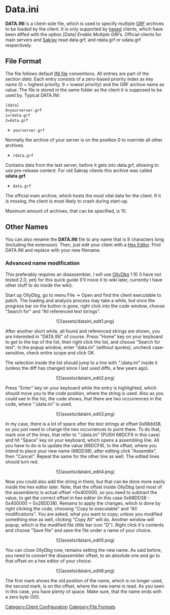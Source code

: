 # Data.ini

**DATA.INI** is a client-side file, which is used to specify multiple [GRF](./grf.md) archives to be loaded by the
client. It is only supported by [hexed](./hexing.md) clients, which have been diffed with the option *\[Data\]
Enable Multiple GRFs*. Official clients for main servers and [Sakray](../basics/sakray.md) read data.grf, and rdata.grf or
sdata.grf respectively.

## File Format

The file follows default [INI file](https://en.wikipedia.org/wiki/INI_file) conventions. All entries are part of the section
*data*. Each entry consists of a zero-based priority index as key name (0 = highest priority, 9 = lowest priority) and
the GRF archive name as value. The file is stored in the same folder as the client it is supposed to be used by. Typical
DATA.INI:

```
[data]
0=yourserver.grf
1=rdata.grf
2=data.grf
```

- `yourserver.grf`

Normally the archive of your server is on the position 0 to override all other archives.

- `rdata.grf`

Contains data from the test server, before it gets into data.grf, allowing to use pre-release content. For old Sakray
clients this archive was called **sdata.grf**.

- `data.grf`

The official main archive, which hosts the most vital data for the client. If it is missing, the client is most likely
to crash during start-up.

Maximum amount of archives, that can be specified, is 10.

## Other Names

You can also rename the **DATA.INI** file to any name that is 8 characters long (including the extension). Then, just
edit your client with a [Hex Editor](./hex-editor.md). Find DATA.INI and replace with your new filename.

### Advanced name modification

This preferably requires an disassembler, I will use [OllyDbg](http://www.ollydbg.de/) 1.10 (I have not tested 2.0, yet)
for this quick guide (I'll move it to wiki later, currently I have other stuff to do inside the wiki).

Start up OllyDbg, go to menu File -\> Open and find the client executable to patch. The loading and analysis process may
take a while, but once the progress bar on the button is gone, right click into the code window, choose "Search for" and
"All referenced text strings".

<center>![](assets/dataini_edit1.png)</center>

After another short while, all found and referenced strings are shown, you are interested in "DATA.INI" of course. Press
"Home" key on your keyboard to get to the top of the list, then right click the list, and choose "Search for text". In
the popup window, enter "data.ini" (without quotes), uncheck case-sensitive, check entire scope and click OK.

The selection inside the list should jump to a line with ".\data.ini" inside it (unless the diff has changed since I
last used diffs, a few years ago).

<center>![](assets/dataini_edit2.png)</center>

Press "Enter" key on your keyboard while the entry is highlighted, which should move you to the code position, where the
string is used. Also as you could see in the list, the code shows, that there are two occurrences in the code, where
".\data.ini" is used.

<center>![](assets/dataini_edit3.png)</center>

In my case, there is a lot of space after the text strings at offset 0x68dd38, so you just need to change the two
occurrences to point there. To do that, mark one of the lines, that refer to ".\data.ini" (PUSH 68DCF9 in this case) and
hit "Space" key on your keyboard, which opens a assembling line. All you have to do is to update the value (68DCF9), to
the offset, where you intend to place your new name (68DD38), after editing click "Assemble", then "Cancel". Repeat the
same for the other line as well. The edited lines should turn red.

<center>![](assets/dataini_edit4.png)</center>

Now you could also add the string in there, but that can be done more easily inside the hex editor later. Note, that the
offset inside OllyDbg (and most of the assemblers) is actual offset +0x400000, so you need to subtract the value, to get
the correct offset in hex editor (in this case 0x68DD38 - 0x400000 = 0x28DD38). Remains to apply the changes, which is
done by right clicking the code, choosing "Copy to executable" and "All modifications". You are asked, what you want to
copy; unless you modified something else as well, clicking "Copy All" will do. Another window will popup, which is the
modified file (title bar icon "D"). Right click it's contents and choose "Save file" and save the file under a name of
your choice.

<center>![](assets/dataini_edit5.png)</center>

You can close OllyDbg now, remains setting the new name. As said before, you need to convert the disassembler offset, to
an absolute one and go to that offset on a hex editor of your choice.

<center>![](assets/dataini_edit6.png)</center>

The first mark shows the old position of the name, which is no longer used, the second mark, is on the offset, where the
new name is read. As you seen in this case, you have plenty of space. Make sure, that the name ends with a zero byte
(00).

[Category:Client Configuration](Category:Client_Configuration "wikilink") [Category:File
Formats](Category:File_Formats "wikilink")
